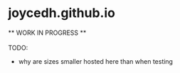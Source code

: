 # joycedh.github.io
** WORK IN PROGRESS **
<br><br>  TODO:
- why are sizes smaller hosted here than when testing

